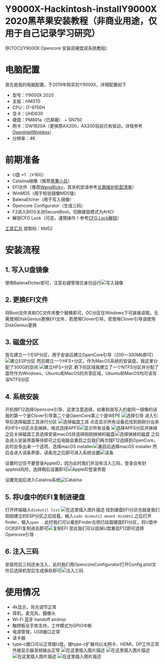 # Y9000X-Hackintosh-install**Y9000X 2020黑苹果安装教程（非商业用途，仅用于自己记录学习研究）**

@[TOC](Y9000X Opencore 安装双硬盘双系统教程)
# 电脑配置
首先是我的电脑配置，于2019年购买的Y9000X，详细配置如下

 - 型号：Y9000X 2020 
 - 主板：HM370
 - CPU：I7-9750H
 - 显卡：UHD630
 - 硬盘：PM891a（已屏蔽） + SN750
 - 网卡：DW1820A（更换原AX200，AX200目前已有驱动，详情参考[OpenIntelWireless](https://github.com/OpenIntelWireless/itlwm)）
 - 分辨率：4K
# 前期准备
 - U盘 *1 （≥16G）
 - Catalina镜像（推荐[黑果小兵](https://blog.daliansky.net/WeChat-First-macOS-Catalina-10.15.6-19G73-official-version-Clover-5119-OC-WEPE-supports-both-INTEL-and-AMD-original-images.html)）
 - EFI文件（推荐[WangRicky](https://github.com/WangRicky/Y9000X-HACKINTOSH)，其余机型请参考[长期维护机型清单](https://blog.daliansky.net/Hackintosh-long-term-maintenance-model-checklist.html)）
 - WinMD5（用于校验镜像MD5值）
 - BalenaEtcher（用于写入镜像）
 - Opencore Configurator（生成三码）
 - F2进入BIOS关闭SecureBoot，切换硬盘模式为AHCI
 - 解锁CFG Lock（可选，谨慎操作！参考[CFG Lock解锁](https://github.com/OpenIntelWireless/itlwm)）
 
 [工具汇总](https://pan.baidu.com/s/1_9-wpNX9VfXEoMs7U9ZyLA) 提取码：Md52
# 安装流程
##  1. 写入U盘镜像
 使用BalenaEtcher即可，注意右键管理员身份运行![写入镜像](https://img-blog.csdnimg.cn/20201130174614517.png?x-oss-process=image/watermark,type_ZmFuZ3poZW5naGVpdGk,shadow_10,text_aHR0cHM6Ly9ibG9nLmNzZG4ubmV0L3dlaXhpbl80NTc0OTc2OQ==,size_16,color_FFFFFF,t_70#pic_center)
## 2. 更换EFI文件
将Boot文件夹和OC文件夹整个替换即可，OC分区在Windows下可直接读取，无需使用DiskGenius更换EFI文件，若使用Clover引导。若使用Clover引导请使用DiskGenius更换
## 3. 磁盘分区
首先建立一个ESP分区，用于安装后建立OpenCore引导（200～300Mb即可）
![建立ESP分区](https://img-blog.csdnimg.cn/20201130175425395.png?x-oss-process=image/watermark,type_ZmFuZ3poZW5naGVpdGk,shadow_10,text_aHR0cHM6Ly9ibG9nLmNzZG4ubmV0L3dlaXhpbl80NTc0OTc2OQ==,size_16,color_FFFFFF,t_70#pic_center)
然后建立一个HFS+分区，作为MacOS系统的安装盘，我这里分配了300G的空间
![建立HFS+分区](https://img-blog.csdnimg.cn/20201130175926218.png?x-oss-process=image/watermark,type_ZmFuZ3poZW5naGVpdGk,shadow_10,text_aHR0cHM6Ly9ibG9nLmNzZG4ubmV0L3dlaXhpbl80NTc0OTc2OQ==,size_16,color_FFFFFF,t_70#pic_center)
剩下的区域我建立了一个NTFS分区并分配了盘符作为Windows，Ubuntu和MacOS的共享区域，Ubuntu和MacOS均可读写该NTFS分区
## 4. 系统安装
开机按F12选择Opencore引导，这里注意选择，如果和我写入的是同一镜像的话我的第一个是Clover引导第二个是OpenCore第三个是WEPE
![选择引导](https://img-blog.csdnimg.cn/20201130182143900.png?x-oss-process=image/watermark,type_ZmFuZ3poZW5naGVpdGk,shadow_10,text_aHR0cHM6Ly9ibG9nLmNzZG4ubmV0L3dlaXhpbl80NTc0OTc2OQ==,size_16,color_FFFFFF,t_70#pic_center)
进入引导后选择磁盘工具进行分区
![选择磁盘工具](https://img-blog.csdnimg.cn/20201130182736638.jpeg?x-oss-process=image/watermark,type_ZmFuZ3poZW5naGVpdGk,shadow_10,text_aHR0cHM6Ly9ibG9nLmNzZG4ubmV0L3dlaXhpbl80NTc0OTc2OQ==,size_16,color_FFFFFF,t_70#pic_center)
点击显示所有设备后找到刚刚分出来的HFS+分区点击抹掉，格式选择APFS![显示所有设备](https://img-blog.csdnimg.cn/202011301829345.jpeg?x-oss-process=image/watermark,type_ZmFuZ3poZW5naGVpdGk,shadow_10,text_aHR0cHM6Ly9ibG9nLmNzZG4ubmV0L3dlaXhpbl80NTc0OTc2OQ==,size_16,color_FFFFFF,t_70#pic_center)
![选择APFS分区并抹掉](https://img-blog.csdnimg.cn/2020113018294821.jpeg?x-oss-process=image/watermark,type_ZmFuZ3poZW5naGVpdGk,shadow_10,text_aHR0cHM6Ly9ibG9nLmNzZG4ubmV0L3dlaXhpbl80NTc0OTc2OQ==,size_16,color_FFFFFF,t_70#pic_center)
之后关掉磁盘工具选择安装macOS并选择刚刚抹掉的磁盘![选择抹掉的磁盘](https://img-blog.csdnimg.cn/20201130183102473.jpeg?x-oss-process=image/watermark,type_ZmFuZ3poZW5naGVpdGk,shadow_10,text_aHR0cHM6Ly9ibG9nLmNzZG4ubmV0L3dlaXhpbl80NTc0OTc2OQ==,size_16,color_FFFFFF,t_70#pic_center)
之后会进入安装界面等待即可之后电脑会重启之后我们再次按F12选择到OpenCore，此时会多出来一个选项，选择macOS installer![重启后选择macOS installer](https://img-blog.csdnimg.cn/20201130183354503.jpeg?x-oss-process=image/watermark,type_ZmFuZ3poZW5naGVpdGk,shadow_10,text_aHR0cHM6Ly9ibG9nLmNzZG4ubmV0L3dlaXhpbl80NTc0OTc2OQ==,size_16,color_FFFFFF,t_70#pic_center)
然后会进入读条界面，读条完之后即可进入系统设置![读条](https://img-blog.csdnimg.cn/20201130183502944.jpeg?x-oss-process=image/watermark,type_ZmFuZ3poZW5naGVpdGk,shadow_10,text_aHR0cHM6Ly9ibG9nLmNzZG4ubmV0L3dlaXhpbl80NTc0OTc2OQ==,size_16,color_FFFFFF,t_70#pic_center)

设置时记住不要登录AppleID，因为此时我们并没有注入三码，登录会有封appleid风险，选择稍后设置即可![AppleID登录界面](https://img-blog.csdnimg.cn/20201130183633126.jpeg?x-oss-process=image/watermark,type_ZmFuZ3poZW5naGVpdGk,shadow_10,text_aHR0cHM6Ly9ibG9nLmNzZG4ubmV0L3dlaXhpbl80NTc0OTc2OQ==,size_16,color_FFFFFF,t_70)

设置完成后进入Catalina系统![Catalina](https://img-blog.csdnimg.cn/20201130183746217.jpeg?x-oss-process=image/watermark,type_ZmFuZ3poZW5naGVpdGk,shadow_10,text_aHR0cHM6Ly9ibG9nLmNzZG4ubmV0L3dlaXhpbl80NTc0OTc2OQ==,size_16,color_FFFFFF,t_70#pic_center)

## 5. 将U盘中的EFI复制进硬盘
打开终端输入`diskutil list`
![在这里插入图片描述](https://img-blog.csdnimg.cn/20201130184501682.png?x-oss-process=image/watermark,type_ZmFuZ3poZW5naGVpdGk,shadow_10,text_aHR0cHM6Ly9ibG9nLmNzZG4ubmV0L3dlaXhpbl80NTc0OTc2OQ==,size_16,color_FFFFFF,t_70#pic_center)
找到硬盘EFI分区也就是我们刚刚建立的ESP分区之后挂载，输入`sudo diskutil mount disk0s1`
之后打开finder，输入`open .`
此时我们可以看到Finder左侧已挂载硬盘EFI分区，将U盘中OC的EFI复制进去即可![复制EFI](https://img-blog.csdnimg.cn/20201130185204426.png?x-oss-process=image/watermark,type_ZmFuZ3poZW5naGVpdGk,shadow_10,text_aHR0cHM6Ly9ibG9nLmNzZG4ubmV0L3dlaXhpbl80NTc0OTc2OQ==,size_16,color_FFFFFF,t_70#pic_center)
至此我们可以拔掉U盘重启F12即可选择Opencore引导
## 6. 注入三码
安装完后三码还未注入，此时我们用OpencoreConfigurator打开Config.plist文件后选择机型后生成保存即可![注入三码](https://img-blog.csdnimg.cn/20201130200123603.png?x-oss-process=image/watermark,type_ZmFuZ3poZW5naGVpdGk,shadow_10,text_aHR0cHM6Ly9ibG9nLmNzZG4ubmV0L3dlaXhpbl80NTc0OTc2OQ==,size_16,color_FFFFFF,t_70#pic_center)

# 使用情况

 - 4k显示，背光调节正常
 - 耳机，麦克风，摄像头
 - Wi-Fi 蓝牙 handoff airdrop
 - 触控板全手势支持，工作模式为GPIO中断
 - 电源管理，USB接口正常
 - 读卡器
 - type-c接口可以正常接U盘，接type-c扩展坞以太网卡、HDMI，DP工作正常外接显示器音频输出正常
![在这里插入图片描述](https://img-blog.csdnimg.cn/20201130202309921.png?x-oss-process=image/watermark,type_ZmFuZ3poZW5naGVpdGk,shadow_10,text_aHR0cHM6Ly9ibG9nLmNzZG4ubmV0L3dlaXhpbl80NTc0OTc2OQ==,size_16,color_FFFFFF,t_70#pic_center)
![在这里插入图片描述](https://img-blog.csdnimg.cn/20201130202516371.jpeg?x-oss-process=image/watermark,type_ZmFuZ3poZW5naGVpdGk,shadow_10,text_aHR0cHM6Ly9ibG9nLmNzZG4ubmV0L3dlaXhpbl80NTc0OTc2OQ==,size_16,color_FFFFFF,t_70#pic_center)
![在这里插入图片描述](https://img-blog.csdnimg.cn/20201130202530660.jpeg?x-oss-process=image/watermark,type_ZmFuZ3poZW5naGVpdGk,shadow_10,text_aHR0cHM6Ly9ibG9nLmNzZG4ubmV0L3dlaXhpbl80NTc0OTc2OQ==,size_16,color_FFFFFF,t_70#pic_center)
![在这里插入图片描述](https://img-blog.csdnimg.cn/20201130202548771.jpeg?x-oss-process=image/watermark,type_ZmFuZ3poZW5naGVpdGk,shadow_10,text_aHR0cHM6Ly9ibG9nLmNzZG4ubmV0L3dlaXhpbl80NTc0OTc2OQ==,size_16,color_FFFFFF,t_70#pic_center)


